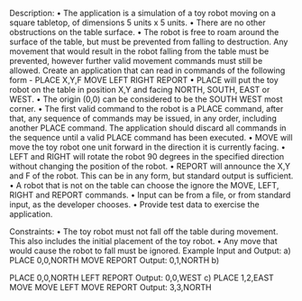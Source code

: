 Description:
• The application is a simulation of a toy robot moving on a square tabletop, of dimensions 5 units
x 5 units.
• There are no other obstructions on the table surface.
• The robot is free to roam around the surface of the table, but must be prevented from falling to
destruction. Any movement that would result in the robot falling from the table must be
prevented, however further valid movement commands must still be allowed.
Create an application that can read in commands of the following form -
PLACE X,Y,F
MOVE
LEFT
RIGHT
REPORT
• PLACE will put the toy robot on the table in position X,Y and facing NORTH, SOUTH, EAST or
WEST.
• The origin (0,0) can be considered to be the SOUTH WEST most corner.
• The first valid command to the robot is a PLACE command, after that, any sequence of
commands may be issued, in any order, including another PLACE command. The application
should discard all commands in the sequence until a valid PLACE command has been executed.
• MOVE will move the toy robot one unit forward in the direction it is currently facing.
• LEFT and RIGHT will rotate the robot 90 degrees in the specified direction without changing the
position of the robot.
• REPORT will announce the X,Y and F of the robot. This can be in any form, but standard output
is sufficient.
• A robot that is not on the table can choose the ignore the MOVE, LEFT, RIGHT and REPORT
commands.
• Input can be from a file, or from standard input, as the developer chooses.
• Provide test data to exercise the application.

Constraints:
• The toy robot must not fall off the table during movement. This also includes the initial placement
of the toy robot.
• Any move that would cause the robot to fall must be ignored.
Example Input and Output:
a)
PLACE 0,0,NORTH
MOVE
REPORT
Output: 0,1,NORTH
b)

PLACE 0,0,NORTH
LEFT
REPORT
Output: 0,0,WEST
c)
PLACE 1,2,EAST
MOVE
MOVE
LEFT
MOVE
REPORT
Output: 3,3,NORTH
